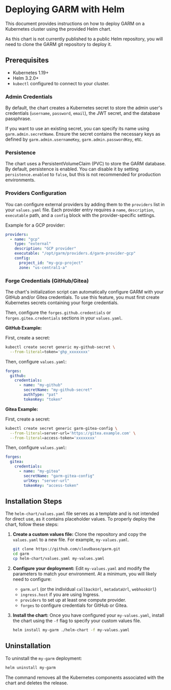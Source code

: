 # Deploying GARM with Helm

This document provides instructions on how to deploy GARM on a Kubernetes cluster using the provided Helm chart.

As this chart is not currently published to a public Helm repository, you will need to clone the GARM git repository to deploy it.

## Prerequisites

- Kubernetes 1.19+
- Helm 3.2.0+
- `kubectl` configured to connect to your cluster.

### Admin Credentials

By default, the chart creates a Kubernetes secret to store the admin user\'s credentials (`username`, `password`, `email`), the JWT secret, and the database passphrase.

If you want to use an existing secret, you can specify its name using `garm.admin.secretName`. Ensure the secret contains the necessary keys as defined by `garm.admin.usernameKey`, `garm.admin.passwordKey`, etc.

### Persistence

The chart uses a PersistentVolumeClaim (PVC) to store the GARM database. By default, persistence is enabled. You can disable it by setting `persistence.enabled` to `false`, but this is not recommended for production environments.

### Providers Configuration

You can configure external providers by adding them to the `providers` list in your `values.yaml` file. Each provider entry requires a `name`, `description`, `executable` path, and a `config` block with the provider-specific settings.

Example for a GCP provider:

```yaml
providers:
  - name: "gcp"
    type: "external"
    description: "GCP provider"
    executable: "/opt/garm/providers.d/garm-provider-gcp"
    config:
      project_id: "my-gcp-project"
      zone: "us-central1-a"
```

### Forge Credentials (GitHub/Gitea)

The chart\'s initialization script can automatically configure GARM with your GitHub and/or Gitea credentials. To use this feature, you must first create Kubernetes secrets containing your forge credentials.

Then, configure the `forges.github.credentials` or `forges.gitea.credentials` sections in your `values.yaml`.

**GitHub Example:**

First, create a secret:

```bash
kubectl create secret generic my-github-secret \
  --from-literal=token='ghp_xxxxxxxx'
```

Then, configure `values.yaml`:

```yaml
forges:
  github:
    credentials:
      - name: "my-github"
        secretName: "my-github-secret"
        authType: "pat"
        tokenKey: "token"
```

**Gitea Example:**

First, create a secret:

```bash
kubectl create secret generic garm-gitea-config \
  --from-literal=server-url='https://gitea.example.com' \
  --from-literal=access-token='xxxxxxxx'
```

Then, configure `values.yaml`:

```yaml
forges:
  gitea:
    credentials:
      - name: "my-gitea"
        secretName: "garm-gitea-config"
        urlKey: "server-url"
        tokenKey: "access-token"
```

## Installation Steps

The `helm-chart/values.yaml` file serves as a template and is not intended for direct use, as it contains placeholder values. To properly deploy the chart, follow these steps:

1.  **Create a custom values file:**
    Clone the repository and copy the `values.yaml` to a new file. For example, `my-values.yaml`.

    ```bash
    git clone https://github.com/cloudbase/garm.git
    cd garm
    cp helm-chart/values.yaml my-values.yaml
    ```

2.  **Configure your deployment:**
    Edit `my-values.yaml` and modify the parameters to match your environment. At a minimum, you will likely need to configure:
    - `garm.url` (or the individual `callbackUrl`, `metadataUrl`, `webhookUrl`)
    - `ingress.host` if you are using Ingress.
    - `providers` to set up at least one compute provider.
    - `forges` to configure credentials for GitHub or Gitea.

3.  **Install the chart:**
    Once you have configured your `my-values.yaml`, install the chart using the `-f` flag to specify your custom values file.

    ```bash
    helm install my-garm ./helm-chart -f my-values.yaml
    ```

## Uninstallation

To uninstall the `my-garm` deployment:

```bash
helm uninstall my-garm
```

The command removes all the Kubernetes components associated with the chart and deletes the release.
